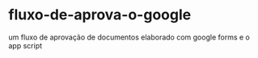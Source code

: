 # fluxo-de-aprova-o-google
um fluxo de aprovação de documentos elaborado com google forms e o app script
